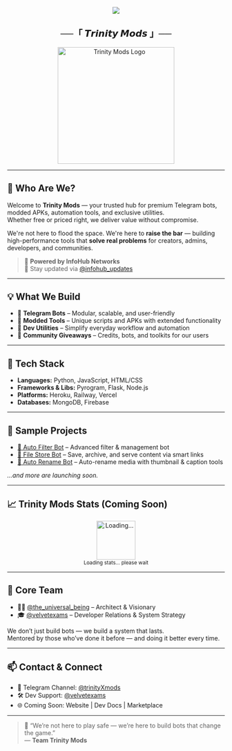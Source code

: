 <p align="center">
  <img src="https://readme-typing-svg.demolab.com?font=Fira+Code&pause=1000&color=DC143C&center=true&vCenter=true&width=650&height=100&lines=Welcome+to+Trinity+Mods!;Premium+Mods,+Smart+Bots+%26+Next-Gen+Tools;Built+with+Purpose.+Delivered+with+Power.">
</p>

<h2 align="center">──「 𝙏𝙧𝙞𝙣𝙞𝙩𝙮 𝙈𝙤𝙙𝙨 」──</h2>

<p align="center">
  <img src="https://github.com/user-attachments/assets/f7653b1e-e2b1-4897-9de1-f830aca391b6" width="270px" alt="Trinity Mods Logo"/>
</p>

---

## 👋 Who Are We?

Welcome to **Trinity Mods** — your trusted hub for premium Telegram bots, modded APKs, automation tools, and exclusive utilities.  
Whether free or priced right, we deliver value without compromise.

We're not here to flood the space. We're here to **raise the bar** — building high-performance tools that **solve real problems** for creators, admins, developers, and communities.

> 💼 **Powered by InfoHub Networks**  
> 🔔 Stay updated via [@infohub_updates](https://t.me/infohub_updates)

---

## 💡 What We Build

- 🤖 **Telegram Bots** – Modular, scalable, and user-friendly  
- 🧩 **Modded Tools** – Unique scripts and APKs with extended functionality  
- 🧰 **Dev Utilities** – Simplify everyday workflow and automation  
- 🎁 **Community Giveaways** – Credits, bots, and toolkits for our users

---

## 🔨 Tech Stack

- **Languages:** Python, JavaScript, HTML/CSS  
- **Frameworks & Libs:** Pyrogram, Flask, Node.js  
- **Platforms:** Heroku, Railway, Vercel  
- **Databases:** MongoDB, Firebase

---

## 🚀 Sample Projects

- [🧠 Auto Filter Bot](https://github.com/trinitymods/autofilter) – Advanced filter & management bot  
- [📁 File Store Bot](https://github.com/trinitymods/filestore) – Save, archive, and serve content via smart links  
- [📝 Auto Rename Bot](https://github.com/trinitymods/autorename) – Auto-rename media with thumbnail & caption tools

_…and more are launching soon._

---

## 📈 Trinity Mods Stats (Coming Soon)

<p align="center">
  <img src="https://i.gifer.com/ZKZg.gif" width="90" alt="Loading..." />
  <br>
  <sub>Loading stats... please wait</sub>
</p>

---

## 🤝 Core Team

- 🧙‍♂️ [@the_universal_being](https://t.me/the_universal_being) – Architect & Visionary  
- 🎓 [@velvetexams](https://t.me/velvetexams) – Developer Relations & System Strategy

We don’t just build bots — we build a system that lasts.  
Mentored by those who’ve done it before — and doing it better every time.

---

## 📫 Contact & Connect

- 💬 Telegram Channel: [@trinityXmods](https://t.me/trinityXmods)  
- 🛠 Dev Support: [@velvetexams](https://t.me/velvetexams)  
- 🌐 Coming Soon: Website | Dev Docs | Marketplace

---

> 🧪 “We’re not here to play safe — we’re here to build bots that change the game.”  
> — **Team Trinity Mods**
